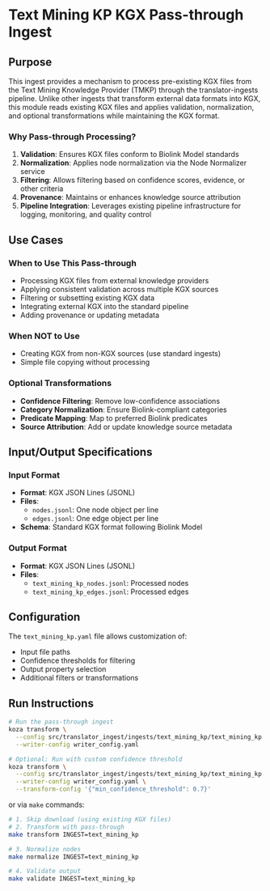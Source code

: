 # Text Mining KP KGX Pass-through Ingest

## Purpose

This ingest provides a mechanism to process pre-existing KGX files from the Text Mining Knowledge Provider (TMKP) 
through the translator-ingests pipeline. Unlike other ingests that transform external data formats into KGX, this 
module reads existing KGX files and applies validation, normalization, and optional transformations while maintaining 
the KGX format.

### Why Pass-through Processing?

1. **Validation**: Ensures KGX files conform to Biolink Model standards
2. **Normalization**: Applies node normalization via the Node Normalizer service
3. **Filtering**: Allows filtering based on confidence scores, evidence, or other criteria
4. **Provenance**: Maintains or enhances knowledge source attribution
5. **Pipeline Integration**: Leverages existing pipeline infrastructure for logging, monitoring, and quality control

## Use Cases

### When to Use This Pass-through
- Processing KGX files from external knowledge providers
- Applying consistent validation across multiple KGX sources
- Filtering or subsetting existing KGX data
- Integrating external KGX into the standard pipeline
- Adding provenance or updating metadata

### When NOT to Use
- Creating KGX from non-KGX sources (use standard ingests)
- Simple file copying without processing

### Optional Transformations
- **Confidence Filtering**: Remove low-confidence associations
- **Category Normalization**: Ensure Biolink-compliant categories
- **Predicate Mapping**: Map to preferred Biolink predicates
- **Source Attribution**: Add or update knowledge source metadata

## Input/Output Specifications

### Input Format
- **Format**: KGX JSON Lines (JSONL)
- **Files**: 
  - `nodes.jsonl`: One node object per line
  - `edges.jsonl`: One edge object per line
- **Schema**: Standard KGX format following Biolink Model

### Output Format
- **Format**: KGX JSON Lines (JSONL)
- **Files**:
  - `text_mining_kp_nodes.jsonl`: Processed nodes
  - `text_mining_kp_edges.jsonl`: Processed edges

## Configuration

The `text_mining_kp.yaml` file allows customization of:
- Input file paths
- Confidence thresholds for filtering
- Output property selection
- Additional filters or transformations

## Run Instructions

```bash
# Run the pass-through ingest
koza transform \
  --config src/translator_ingest/ingests/text_mining_kp/text_mining_kp.yaml \
  --writer-config writer_config.yaml

# Optional: Run with custom confidence threshold
koza transform \
  --config src/translator_ingest/ingests/text_mining_kp/text_mining_kp.yaml \
  --writer-config writer_config.yaml \
  --transform-config '{"min_confidence_threshold": 0.7}'
```

or via `make` commands:

```bash
# 1. Skip download (using existing KGX files)
# 2. Transform with pass-through
make transform INGEST=text_mining_kp

# 3. Normalize nodes
make normalize INGEST=text_mining_kp

# 4. Validate output
make validate INGEST=text_mining_kp
```

